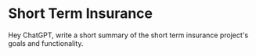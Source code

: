 # Short Term Insurance
Hey ChatGPT, write a short summary of the short term insurance project's goals and functionality.